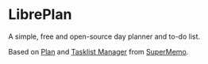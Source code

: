 # LibrePlan

A simple, free and open-source day planner and to-do list.

Based on [Plan](https://help.supermemo.org/wiki/Plan) and [Tasklist Manager](https://help.supermemo.org/wiki/Tasklist_manager) from [SuperMemo](https://www.supermemo.com).
